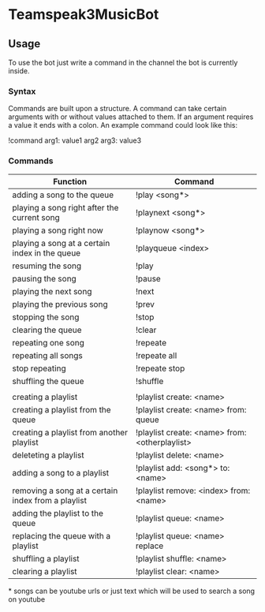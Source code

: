 # Teamspeak3MusicBot

## Usage
To use the bot just write a command in the channel the bot is currently inside.

### Syntax
Commands are built upon a structure.
A command can take certain arguments with or without values attached to them. If an argument requires a value it ends with a colon.
An example command could look like this:

!command arg1: value1 arg2 arg3: value3

### Commands
| Function                                           | Command |              
| ---                                                | --- | 
| adding a song to the queue                         | !play \<song*> |
| playing a song right after the current song        | !playnext \<song*> |
| playing a song right now                           | !playnow \<song*> |
| playing a song at a certain index in the queue     | !playqueue \<index> |
| resuming the song                                  | !play |
| pausing the song                                   | !pause |
| playing the next song                              | !next |
| playing the previous song                          | !prev |
| stopping the song                                  | !stop |
| clearing the queue                                 | !clear |
| repeating one song                                 | !repeate |
| repeating all songs                                | !repeate all |
| stop repeating                                     | !repeate stop |
| shuffling the queue                                | !shuffle |
|                                                    |
| creating a playlist                                | !playlist create: \<name> |
| creating a playlist from the queue                 | !playlist create: \<name> from: queue |
| creating a playlist from another playlist          | !playlist create: \<name> from: \<otherplaylist> |
| deleteting a playlist                              | !playlist delete: \<name>
| adding a song to a playlist                        | !playlist add: \<song*> to: \<name> |
| removing a song at a certain index from a playlist | !playlist remove: \<index> from: \<name> |
| adding the playlist to the queue                   | !playlist queue: \<name> |
| replacing the queue with a playlist                | !playlist queue: \<name> replace |
| shuffling a playlist                               | !playlist shuffle: \<name> |
| clearing a playlist                                | !playlist clear: \<name> |

\* songs can be youtube urls or just text which will be used to search a song on youtube
